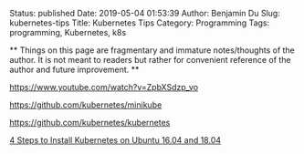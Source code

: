 Status: published
Date: 2019-05-04 01:53:39
Author: Benjamin Du
Slug: kubernetes-tips
Title: Kubernetes Tips
Category: Programming
Tags: programming, Kubernetes, k8s

**
Things on this page are fragmentary and immature notes/thoughts of the author.
It is not meant to readers but rather for convenient reference of the author and future improvement.
**

https://www.youtube.com/watch?v=ZpbXSdzp_vo


https://github.com/kubernetes/minikube


https://github.com/kubernetes/kubernetes


[4 Steps to Install Kubernetes on Ubuntu 16.04 and 18.04](https://matthewpalmer.net/kubernetes-app-developer/articles/install-kubernetes-ubuntu-tutorial.html)
